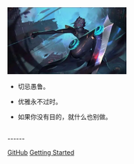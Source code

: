 <img src="image/index/kamier.png" alt="home" style="zoom:50%;" />


- 切忌愚鲁。

- 优雅永不过时。
  
- 如果你没有目的，就什么也别做。
<br>
------


[GitHub](https://github.com/295558096)
[Getting Started](README.md)

